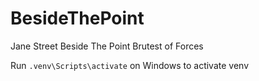 # BesideThePoint
Jane Street Beside The Point Brutest of Forces

Run `.venv\Scripts\activate` on Windows to activate venv